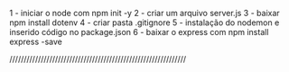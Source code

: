 1 - iniciar o node com npm init -y
2 - criar um arquivo server.js
3 - baixar npm install dotenv
4 - criar pasta .gitignore
5 - instalação do nodemon e inserido código no package.json
6 - baixar o express com npm install express -save

//////////////////////////////////////////////////////////////

